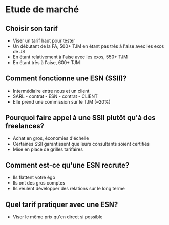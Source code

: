 # Etude de marché
## Choisir son tarif
- Viser un tarif haut pour tester
- Un débutant de la FA, 500+ TJM en étant pas très à l'aise avec les exos de JS
- En étant relativement à l'aise avec les exos, 550+ TJM
- En étant très à l'aise, 600+ TJM

## Comment fonctionne une ESN (SSII)?
- Intermédiaire entre nous et un client
- SARL - contrat - ESN - contrat - CLIENT
- Elle prend une commission sur le TJM (~20%)

## Pourquoi faire appel à une SSII plutôt qu'à des freelances?
- Achat en gros, économies d'échelle
- Certaines SSII garantissent que leurs consultants soient certifiés
- Mise en place de grilles tarifaires

## Comment est-ce qu'une ESN recrute?
- Ils flattent votre égo
- Ils ont des gros comptes
- Ils veulent développer des relations sur le long terme

## Quel tarif pratiquer avec une ESN?
- Viser le même prix qu'en direct si possible